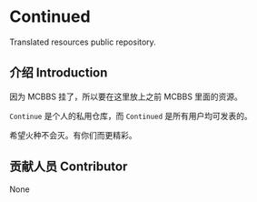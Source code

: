 # Continued
Translated resources public repository.

## 介绍 Introduction

因为 MCBBS 挂了，所以要在这里放上之前 MCBBS 里面的资源。

`Continue` 是个人的私用仓库，而 `Continued` 是所有用户均可发表的。

希望火种不会灭。有你们而更精彩。

## 贡献人员 Contributor
None
